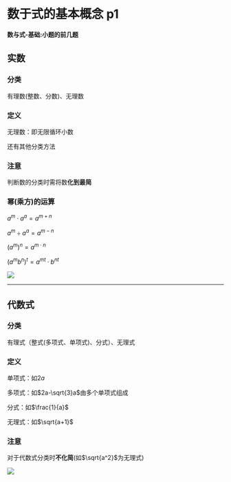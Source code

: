 # 数于式的基本概念 p1

**数与式-基础:小题的前几题**

## 实数

### 分类

有理数(整数、分数)、无理数

### 定义

无理数：即无限循环小数

还有其他分类方法

### 注意

判断数的分类时需将数**化到最简**

### 幂(乘方)的运算

$a^m \cdot a^a=a^{m+n}$

$a^m \div a^a=a^{m-n}$

$(a^m)^n=a^{m \cdot n}$

$(a^mb^n)^t=a^{mt} \cdot b^{nt}$

![](https://p2.myzwq.com//i/PicGo/202301291727413.png)

---

## 代数式

### 分类

 有理式（整式(多项式、单项式)、分式）、无理式

### 定义

单项式：如$2a$

多项式：如$2a-\sqrt{3}a$由多个单项式组成

分式：如$\frac{1}{a}$

无理式：如$\sqrt{a+1}$

### 注意

对于代数式分类时**不化简**(如$\sqrt{a^2}$为无理式)

![](https://p2.myzwq.com/i/PicGo/202301291729502.png)

